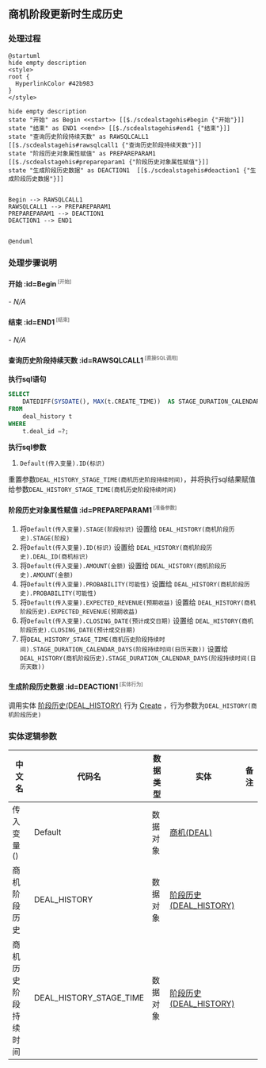 ## 商机阶段更新时生成历史 <!-- {docsify-ignore-all} -->

   

### 处理过程

```plantuml
@startuml
hide empty description
<style>
root {
  HyperlinkColor #42b983
}
</style>

hide empty description
state "开始" as Begin <<start>> [[$./scdealstagehis#begin {"开始"}]]
state "结束" as END1 <<end>> [[$./scdealstagehis#end1 {"结束"}]]
state "查询历史阶段持续天数" as RAWSQLCALL1  [[$./scdealstagehis#rawsqlcall1 {"查询历史阶段持续天数"}]]
state "阶段历史对象属性赋值" as PREPAREPARAM1  [[$./scdealstagehis#prepareparam1 {"阶段历史对象属性赋值"}]]
state "生成阶段历史数据" as DEACTION1  [[$./scdealstagehis#deaction1 {"生成阶段历史数据"}]]


Begin --> RAWSQLCALL1
RAWSQLCALL1 --> PREPAREPARAM1
PREPAREPARAM1 --> DEACTION1
DEACTION1 --> END1


@enduml
```


### 处理步骤说明

#### 开始 :id=Begin<sup class="footnote-symbol"> <font color=gray size=1>[开始]</font></sup>



*- N/A*
#### 结束 :id=END1<sup class="footnote-symbol"> <font color=gray size=1>[结束]</font></sup>



*- N/A*

#### 查询历史阶段持续天数 :id=RAWSQLCALL1<sup class="footnote-symbol"> <font color=gray size=1>[直接SQL调用]</font></sup>



<p class="panel-title"><b>执行sql语句</b></p>

```sql
SELECT
	DATEDIFF(SYSDATE(), MAX(t.CREATE_TIME))  AS STAGE_DURATION_CALENDAR_DAYS 
FROM
	deal_history t 
WHERE
	t.deal_id =?;
```

<p class="panel-title"><b>执行sql参数</b></p>

1. `Default(传入变量).ID(标识)`

重置参数`DEAL_HISTORY_STAGE_TIME(商机历史阶段持续时间)`，并将执行sql结果赋值给参数`DEAL_HISTORY_STAGE_TIME(商机历史阶段持续时间)`

#### 阶段历史对象属性赋值 :id=PREPAREPARAM1<sup class="footnote-symbol"> <font color=gray size=1>[准备参数]</font></sup>



1. 将`Default(传入变量).STAGE(阶段标识)` 设置给  `DEAL_HISTORY(商机阶段历史).STAGE(阶段)`
2. 将`Default(传入变量).ID(标识)` 设置给  `DEAL_HISTORY(商机阶段历史).DEAL_ID(商机标识)`
3. 将`Default(传入变量).AMOUNT(金额)` 设置给  `DEAL_HISTORY(商机阶段历史).AMOUNT(金额)`
4. 将`Default(传入变量).PROBABILITY(可能性)` 设置给  `DEAL_HISTORY(商机阶段历史).PROBABILITY(可能性)`
5. 将`Default(传入变量).EXPECTED_REVENUE(预期收益)` 设置给  `DEAL_HISTORY(商机阶段历史).EXPECTED_REVENUE(预期收益)`
6. 将`Default(传入变量).CLOSING_DATE(预计成交日期)` 设置给  `DEAL_HISTORY(商机阶段历史).CLOSING_DATE(预计成交日期)`
7. 将`DEAL_HISTORY_STAGE_TIME(商机历史阶段持续时间).STAGE_DURATION_CALENDAR_DAYS(阶段持续时间(日历天数))` 设置给  `DEAL_HISTORY(商机阶段历史).STAGE_DURATION_CALENDAR_DAYS(阶段持续时间(日历天数))`

#### 生成阶段历史数据 :id=DEACTION1<sup class="footnote-symbol"> <font color=gray size=1>[实体行为]</font></sup>



调用实体 [阶段历史(DEAL_HISTORY)](module/crm/deal_history.md) 行为 [Create](module/crm/deal_history#行为) ，行为参数为`DEAL_HISTORY(商机阶段历史)`



### 实体逻辑参数

|    中文名   |    代码名    |  数据类型    |  实体   |备注 |
| --------| --------| -------- | -------- | --------   |
|传入变量(<i class="fa fa-check"/></i>)|Default|数据对象|[商机(DEAL)](module/crm/deal.md)||
|商机阶段历史|DEAL_HISTORY|数据对象|[阶段历史(DEAL_HISTORY)](module/crm/deal_history.md)||
|商机历史阶段持续时间|DEAL_HISTORY_STAGE_TIME|数据对象|[阶段历史(DEAL_HISTORY)](module/crm/deal_history.md)||
